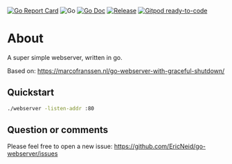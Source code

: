 <!--
SPDX-FileCopyrightText: 2021 Eric Neidhardt
SPDX-License-Identifier: CC-BY-4.0
-->
<!-- markdownlint-disable MD041-->
[![Go Report Card](https://goreportcard.com/badge/github.com/EricNeid/go-webserver?style=flat-square)](https://goreportcard.com/report/github.com/EricNeid/go-webserver)
![Go](https://github.com/EricNeid/go-webserver/workflows/Go/badge.svg)
[![Go Doc](https://img.shields.io/badge/godoc-reference-blue.svg?style=flat-square)](http://godoc.org/github.com/EricNeid/go-webserver)
[![Release](https://img.shields.io/github/release/EricNeid/go-webserver.svg?style=flat-square)](https://github.com/EricNeid/go-webserver/releases/latest)
[![Gitpod ready-to-code](https://img.shields.io/badge/Gitpod-ready--to--code-blue?logo=gitpod)](https://gitpod.io/#https://github.com/EricNeid/go-webserver)

# About

A super simple webserver, written in go.

Based on: <https://marcofranssen.nl/go-webserver-with-graceful-shutdown/>

## Quickstart

```bash
./webserver -listen-addr :80
```

## Question or comments

Please feel free to open a new issue:
<https://github.com/EricNeid/go-webserver/issues>
